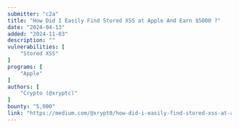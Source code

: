 ```yaml
---
submitter: "c2a"
title: "How Did I Easily Find Stored XSS at Apple And Earn $5000 ?"
date: "2024-04-13"
added: "2024-11-03"
description: ""
vulnerabilities: [
    "Stored XSS"
]
programs: [
    "Apple"
]
authors: [
    "Crypto (@xryptc)"
]
bounty: "5,000"
link: "https://medium.com/@xrypt0/how-did-i-easily-find-stored-xss-at-apple-and-earn-5000-3aadbae054b2"
---
```




